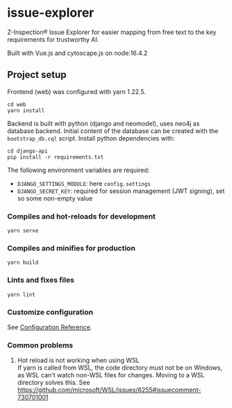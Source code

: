 # issue-explorer
Z-Inspection® Issue Explorer for easier mapping from free text to the key
requirements for trustworthy AI. 

Built with Vue.js and cytoscape.js on node:16.4.2

## Project setup

Frontend (web) was configured with yarn 1.22.5.
```
cd web
yarn install
```
Backend is built with python (django and neomodel), uses neo4j as database backend. 
Initial content of the database can be created with the `bootstrap_db.cql` script.
Install python dependencies with:
```
cd django-api
pip install -r requirements.txt
```

The following environment variables are required:
- `DJANGO_SETTINGS_MODULE`: here `config.settings`
- `DJANGO_SECRET_KEY`: required for session management (JWT signing),
set so some non-empty value 

### Compiles and hot-reloads for development
```
yarn serve
```

### Compiles and minifies for production
```
yarn build
```

### Lints and fixes files
```
yarn lint
```

### Customize configuration
See [Configuration Reference](https://cli.vuejs.org/config/).

### Common problems
1. Hot reload is not working when using WSL  
If yarn is called from WSL, the code directory must not be on Windows, as 
WSL can't watch non-WSL files for changes. Moving to a WSL directory solves
this. See https://github.com/microsoft/WSL/issues/6255#issuecomment-730701001
